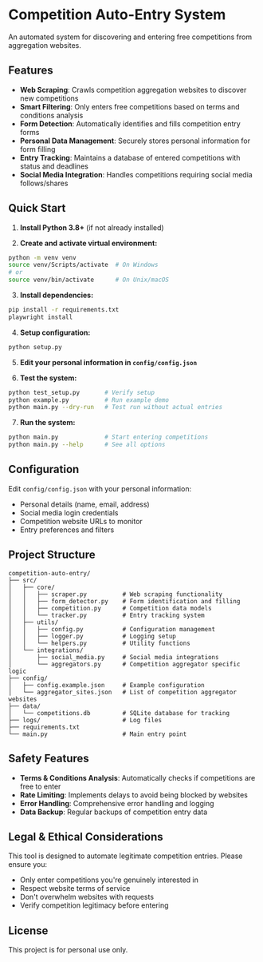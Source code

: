 # Competition Auto-Entry System

An automated system for discovering and entering free competitions from aggregation websites.

## Features

- **Web Scraping**: Crawls competition aggregation websites to discover new competitions
- **Smart Filtering**: Only enters free competitions based on terms and conditions analysis
- **Form Detection**: Automatically identifies and fills competition entry forms
- **Personal Data Management**: Securely stores personal information for form filling
- **Entry Tracking**: Maintains a database of entered competitions with status and deadlines
- **Social Media Integration**: Handles competitions requiring social media follows/shares

## Quick Start

1. **Install Python 3.8+** (if not already installed)

2. **Create and activate virtual environment:**
```bash
python -m venv venv
source venv/Scripts/activate  # On Windows
# or
source venv/bin/activate      # On Unix/macOS
```

3. **Install dependencies:**
```bash
pip install -r requirements.txt
playwright install
```

4. **Setup configuration:**
```bash
python setup.py
```

5. **Edit your personal information in `config/config.json`**

6. **Test the system:**
```bash
python test_setup.py       # Verify setup
python example.py          # Run example demo
python main.py --dry-run   # Test run without actual entries
```

7. **Run the system:**
```bash
python main.py             # Start entering competitions
python main.py --help      # See all options
```

## Configuration

Edit `config/config.json` with your personal information:

- Personal details (name, email, address)
- Social media login credentials
- Competition website URLs to monitor
- Entry preferences and filters

## Project Structure

```
competition-auto-entry/
├── src/
│   ├── core/
│   │   ├── scraper.py          # Web scraping functionality
│   │   ├── form_detector.py    # Form identification and filling
│   │   ├── competition.py      # Competition data models
│   │   └── tracker.py          # Entry tracking system
│   ├── utils/
│   │   ├── config.py           # Configuration management
│   │   ├── logger.py           # Logging setup
│   │   └── helpers.py          # Utility functions
│   └── integrations/
│       ├── social_media.py     # Social media integrations
│       └── aggregators.py      # Competition aggregator specific logic
├── config/
│   ├── config.example.json     # Example configuration
│   └── aggregator_sites.json   # List of competition aggregator websites
├── data/
│   └── competitions.db         # SQLite database for tracking
├── logs/                       # Log files
├── requirements.txt
└── main.py                     # Main entry point
```

## Safety Features

- **Terms & Conditions Analysis**: Automatically checks if competitions are free to enter
- **Rate Limiting**: Implements delays to avoid being blocked by websites
- **Error Handling**: Comprehensive error handling and logging
- **Data Backup**: Regular backups of competition entry data

## Legal & Ethical Considerations

This tool is designed to automate legitimate competition entries. Please ensure you:
- Only enter competitions you're genuinely interested in
- Respect website terms of service
- Don't overwhelm websites with requests
- Verify competition legitimacy before entering

## License

This project is for personal use only.
